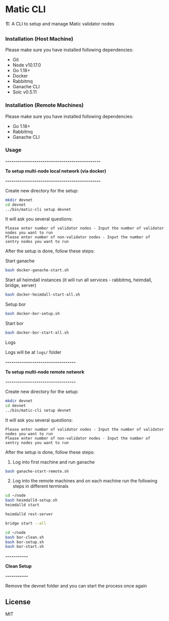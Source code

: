 # Matic CLI

🏗 A CLI to setup and manage Matic validator nodes

### Installation (Host Machine)

Please make sure you have installed following dependencies:

* Git
* Node v10.17.0
* Go 1.18+
* Docker
* Rabbitmq
* Ganache CLI
* Solc v0.5.11

### Installation (Remote Machines)

Please make sure you have installed following dependencies:

* Go 1.18+
* Rabbitmq
* Ganache CLI

### Usage

**----------------------------------------------**

**To setup multi-node local network (via docker)**

**----------------------------------------------**

Create new directory for the setup:

```bash
mkdir devnet
cd devnet
../bin/matic-cli setup devnet
```

It will ask you several questions:

```
Please enter number of validator nodes - Input the number of validator nodes you want to run
Please enter number of non-validator nodes - Input the number of sentry nodes you want to run
```

After the setup is done, follow these steps:

Start ganache
```bash
bash docker-ganache-start.sh
```

Start all heimdall instances (it will run all services - rabbitmq, heimdall, bridge, server)
```bash
bash docker-heimdall-start-all.sh
```

Setup bor
```bash
bash docker-bor-setup.sh
```

Start bor
```bash
bash docker-bor-start-all.sh
```

Logs

Logs will be at `logs/` folder

**----------------------------------**

**To setup multi-node remote network**

**----------------------------------**

Create new directory for the setup:

```bash
mkdir devnet
cd devnet
../bin/matic-cli setup devnet
```

It will ask you several questions:

```
Please enter number of validator nodes - Input the number of validator nodes you want to run
Please enter number of non-validator nodes - Input the number of sentry nodes you want to run
```

After the setup is done, follow these steps:
1. Log into first machine and run ganache
```bash
bash ganache-start-remote.sh
```

2. Log into the remote machines and on each machine run the following steps in different terminals
```bash
cd ~/node
bash heimdalld-setup.sh
heimdalld start
```

```bash
heimdalld rest-server
```

```bash
bridge start --all
```

```bash
cd ~/node
bash bor-clean.sh
bash bor-setup.sh
bash bor-start.sh
```

**-----------**

**Clean Setup**

**-----------**

Remove the devnet folder and you can start the process once again

## License

MIT
